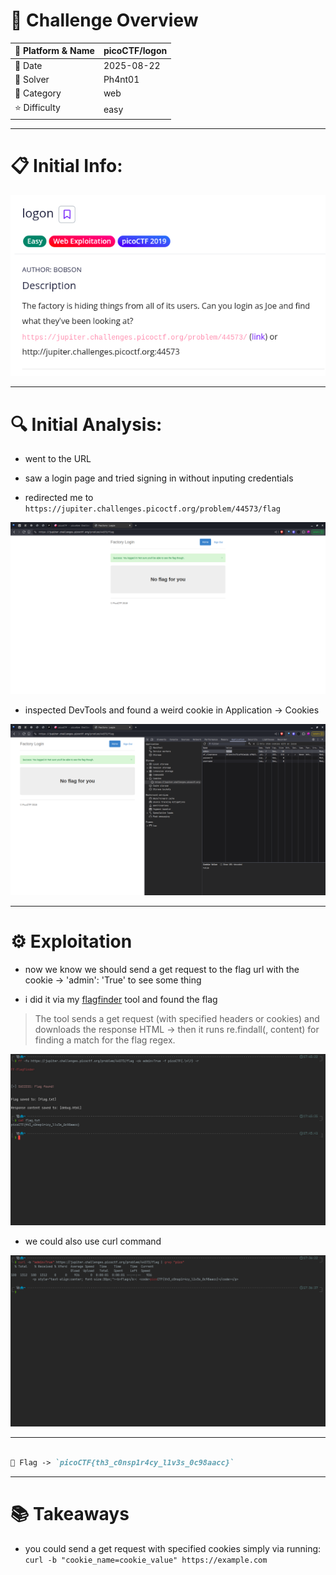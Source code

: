 #  📌 Challenge Overview

| 🧩 Platform & Name | picoCTF/logon |
| ------------------ | ------------- |
| 📅 Date            | 2025-08-22    |
| 👾 Solver          | Ph4nt01       |
| 🔰 Category        | web           |
| ⭐ Difficulty       | easy          |

---

# 📋 Initial Info:

![image](./imgs/Screenshot.png)

---

# 🔍 Initial Analysis:

- went to the URL

- saw a login page and tried signing in without inputing credentials

- redirected me to `https://jupiter.challenges.picoctf.org/problem/44573/flag`

![image1](./imgs/Screenshot1.png)

- inspected DevTools and found a weird cookie in Application -> Cookies

![image2](./imgs/Screenshot2.png)

---

# ⚙️ Exploitation

- now we know we should send a get request to the flag url with the cookie -> 'admin': 'True' to see some thing

- i did it via my [flagfinder](https://github.com/Ph4nt01/FF-FlagFinder) tool and found the flag
>The tool sends a get request (with specified headers or cookies) and downloads the response HTML -> then it runs re.findall(<pattern>, content) for finding a match for the flag regex.

![image3](./imgs/Screenshot3.png)

- we could also use curl command

![image4](./imgs/Screenshot4.png)

---
```markdown

🚩 Flag -> `picoCTF{th3_c0nsp1r4cy_l1v3s_0c98aacc}`

```
---

# 📚 Takeaways

- you could send a get request with specified cookies simply via running:
  `curl -b "cookie_name=cookie_value" https://example.com`
